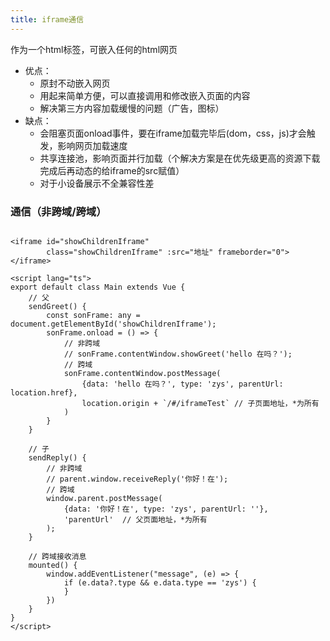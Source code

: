 ```yaml
---
title: iframe通信
---
```


作为一个html标签，可嵌入任何的html网页

* 优点：
    - 原封不动嵌入网页
    - 用起来简单方便，可以直接调用和修改嵌入页面的内容
    - 解决第三方内容加载缓慢的问题（广告，图标）
* 缺点：
    - 会阻塞页面onload事件，要在iframe加载完毕后(dom，css，js)才会触发，影响网页加载速度
    - 共享连接池，影响页面并行加载（个解决方案是在优先级更高的资源下载完成后再动态的给iframe的src赋值）
    - 对于小设备展示不全兼容性差

### 通信（非跨域/跨域）

```vue

<iframe id="showChildrenIframe"
        class="showChildrenIframe" :src="地址" frameborder="0"></iframe>

<script lang="ts">
export default class Main extends Vue {
    // 父
    sendGreet() {
        const sonFrame: any = document.getElementById('showChildrenIframe');
        sonFrame.onload = () => {
            // 非跨域
            // sonFrame.contentWindow.showGreet('hello 在吗？');
            // 跨域
            sonFrame.contentWindow.postMessage(
                {data: 'hello 在吗？', type: 'zys', parentUrl: location.href},
                location.origin + `/#/iframeTest` // 子页面地址，*为所有
            )
        }
    }

    // 子
    sendReply() {
        // 非跨域
        // parent.window.receiveReply('你好！在');
        // 跨域
        window.parent.postMessage(
            {data: '你好！在', type: 'zys', parentUrl: ''},
            'parentUrl'  // 父页面地址，*为所有
        );
    }

    // 跨域接收消息
    mounted() {
        window.addEventListener("message", (e) => {
            if (e.data?.type && e.data.type == 'zys') {
            }
        })
    }
}
</script>
```
